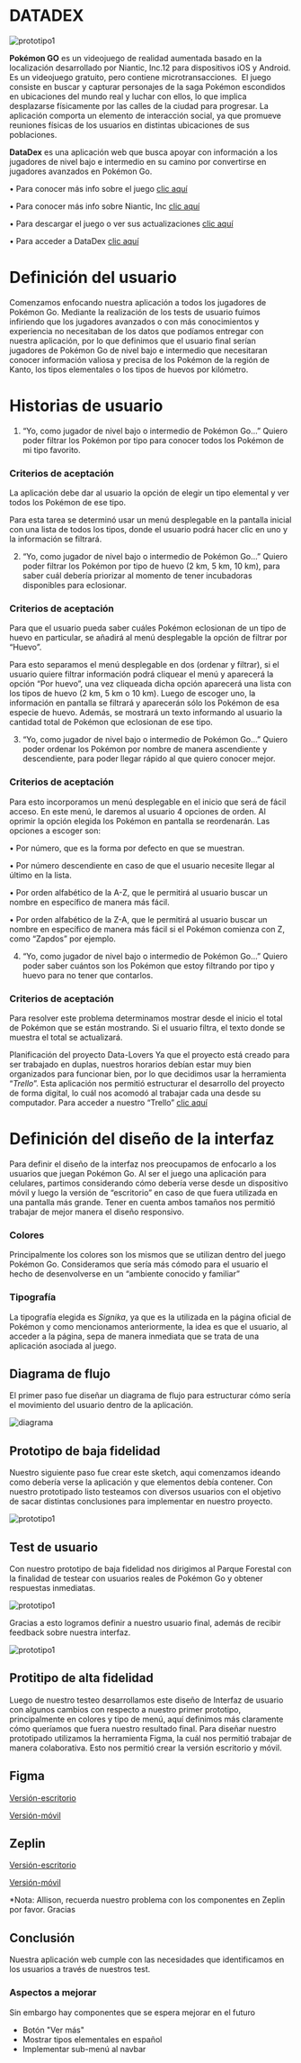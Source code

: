 # DATADEX

![prototipo1](src/assets/banner.png)

**Pokémon GO** es un videojuego de realidad aumentada basado en la localización desarrollado por Niantic, Inc.1​2​ para dispositivos iOS y Android. Es un videojuego gratuito, pero contiene microtransacciones. ​ El juego consiste en buscar y capturar personajes de la saga Pokémon escondidos en ubicaciones del mundo real y luchar con ellos, lo que implica desplazarse físicamente por las calles de la ciudad para progresar. La aplicación comporta un elemento de interacción social, ya que promueve reuniones físicas de los usuarios en distintas ubicaciones de sus poblaciones.

**DataDex** es una aplicación web que busca apoyar con información a los jugadores de nivel bajo e intermedio en su camino por convertirse en jugadores avanzados en Pokémon Go.
    
• Para conocer más info sobre el juego [clic aquí](https://es.wikipedia.org/wiki/Pok%C3%A9mon_GO)
    
• Para conocer más info sobre Niantic, Inc [clic aquí](https://es.wikipedia.org/wiki/Niantic,_Inc.)
    
• Para descargar el juego o ver sus actualizaciones [clic aquí](https://pokemongolive.com/es/)
   
 • Para acceder a DataDex [clic aquí](https://alelulu.github.io/SCL009-data-lovers/src/index.html)

# Definición del usuario
Comenzamos enfocando nuestra aplicación a todos los jugadores de Pokémon Go. Mediante la realización de los tests de usuario fuimos infiriendo que los jugadores avanzados o con más conocimientos y experiencia no necesitaban de los datos que podíamos entregar con nuestra aplicación, por lo que definimos que el usuario final serían jugadores de Pokémon Go de nivel bajo e intermedio que necesitaran conocer información valiosa y precisa de los Pokémon de la región de Kanto, los tipos elementales o los tipos de huevos por kilómetro.

# Historias de usuario

1. “Yo, como jugador de nivel bajo o intermedio de Pokémon Go…”
Quiero poder filtrar los Pokémon por tipo para conocer todos los Pokémon de mi tipo favorito.

### Criterios de aceptación

La aplicación debe dar al usuario la opción de elegir un tipo elemental y ver todos los Pokémon de ese tipo.

Para esta tarea se determinó usar un menú desplegable en la pantalla inicial con una lista de todos los tipos, donde el usuario podrá hacer clic en uno y la información se filtrará. 


2. “Yo, como jugador de nivel bajo o intermedio de Pokémon Go…”
Quiero poder filtrar los Pokémon por tipo de huevo (2 km, 5 km, 10 km), para saber cuál debería priorizar al momento de tener incubadoras disponibles para eclosionar.

### Criterios de aceptación
Para que el usuario pueda saber cuáles Pokémon eclosionan de un tipo de huevo en particular, se añadirá al menú desplegable la opción de filtrar por “Huevo”. 

Para esto separamos el menú desplegable en dos (ordenar y filtrar), si el usuario quiere filtrar información podrá cliquear el menú y aparecerá la opción “Por huevo”, una vez cliqueada dicha opción aparecerá una lista con los tipos de huevo (2 km, 5 km o 10 km). Luego de escoger uno, la información en pantalla se filtrará y aparecerán sólo los Pokémon de esa especie de huevo. Además, se mostrará un texto informando al usuario la cantidad total de Pokémon que eclosionan de ese tipo.


3. “Yo, como jugador de nivel bajo o intermedio de Pokémon Go…”
Quiero poder ordenar los Pokémon por nombre de manera ascendiente y descendiente, para poder llegar rápido al que quiero conocer mejor.

### Criterios de aceptación
Para esto incorporamos un menú desplegable en el inicio que será de fácil acceso. En este menú, le daremos al usuario 4 opciones de orden. Al oprimir la opción elegida los Pokémon en pantalla se reordenarán. Las opciones a escoger son:

• Por número, que es la forma por defecto en que se muestran.

• Por número descendiente en caso de que el usuario necesite llegar al último en la lista.

• Por orden alfabético de la A-Z, que le permitirá al usuario buscar un nombre en específico de manera más fácil.

• Por orden alfabético de la Z-A, que le permitirá al usuario buscar un nombre en específico de manera más fácil si el Pokémon comienza con Z, como “Zapdos” por ejemplo.

4. “Yo, como jugador de nivel bajo o intermedio de Pokémon Go…”
Quiero poder saber cuántos son los Pokémon que estoy filtrando por tipo y huevo para no tener que contarlos.

### Criterios de aceptación
Para resolver este problema determinamos mostrar desde el inicio el total de Pokémon que se están mostrando. Si el usuario filtra, el texto donde se muestra el total se actualizará.



Planificación del proyecto Data-Lovers
Ya que el proyecto está creado para ser trabajado en duplas, nuestros horarios debían estar muy bien organizados para funcionar bien, por lo que decidimos usar la herramienta “_Trello_”. Esta aplicación nos permitió estructurar el desarrollo del proyecto de forma digital, lo cuál nos acomodó al trabajar cada una desde su computador. Para acceder a nuestro “Trello” [clic aquí](https://trello.com/b/RKcSSOoW/data-lovers-pokemon)

# Definición del diseño de la interfaz

Para definir el diseño de la interfaz nos preocupamos de enfocarlo a los usuarios que juegan Pokémon Go. Al ser el juego una aplicación para celulares, partimos considerando cómo debería verse desde un dispositivo móvil y luego la versión de “escritorio” en caso de que fuera utilizada en una pantalla más grande. Tener en cuenta ambos tamaños nos permitió trabajar de mejor manera el diseño responsivo.

### Colores 
Principalmente los colores son los mismos que se utilizan dentro del juego Pokémon Go. Consideramos que sería más cómodo para el usuario el hecho de desenvolverse en un “ambiente conocido y familiar” 

### Tipografía 

La tipografía elegida es _Signika_, ya que es la utilizada en la página oficial de Pokémon y como mencionamos anteriormente, la idea es que el usuario, al acceder a la página, sepa de manera inmediata que se trata de una aplicación asociada al juego.

## Diagrama de flujo

El primer paso fue diseñar un diagrama de flujo para estructurar cómo sería el movimiento del usuario dentro de la aplicación.

![diagrama](src/assets/diagrama.png)
     
## Prototipo de baja fidelidad

Nuestro siguiente paso fue crear este sketch, aqui comenzamos ideando como debería verse la aplicación y que elementos debía contener. Con nuestro prototipado listo testeamos con diversos usuarios con el objetivo de sacar distintas conclusiones para implementar en nuestro proyecto. 

![prototipo1](src/assets/prototipo1.jpg)

## Test de usuario

 Con nuestro prototipo de baja fidelidad nos dirigimos al Parque Forestal con la finalidad de testear con usuarios reales de Pokémon Go y obtener respuestas inmediatas.

![prototipo1](src/assets/fotos-1.jpg)

Gracias a esto logramos definir a nuestro usuario final, además de recibir feedback sobre nuestra interfaz.

![prototipo1](src/assets/fotos-2.jpg)

## Protitipo de alta fidelidad 

Luego de nuestro testeo desarrollamos este diseño de Interfaz de usuario con algunos cambios con respecto a nuestro primer prototipo, principalmente en colores y tipo de menú, aquí definimos más claramente cómo queríamos que fuera nuestro resultado final. Para diseñar nuestro prototipado utilizamos la herramienta Figma, la cuál nos permitió trabajar de manera colaborativa. Esto nos permitió crear la versión escritorio y móvil.

## Figma

[Versión-escritorio](https://www.figma.com/file/F29Zm5LqlfCgfDDGgJy4Gr4z/POKEDEX?node-id=0%3A1)

[Versión-móvil](zpl.io/a31LWeN)

## Zeplin

[Versión-escritorio](zpl.io/awJ8kBK)

[Versión-móvil](https://www.figma.com/file/fWCrFT1j13OmD2tHWROboOE5/DataLovers?node-id=0%3A1)

*Nota: Allison, recuerda nuestro problema con los componentes en Zeplin por favor. Gracias

## Conclusión 

Nuestra aplicación web cumple con las necesidades que identificamos en los usuarios a través de nuestros test. 

### Aspectos a mejorar

Sin embargo hay componentes que se espera mejorar en el futuro

- Botón "Ver más"
- Mostrar tipos elementales en español
- Implementar sub-menú al navbar


